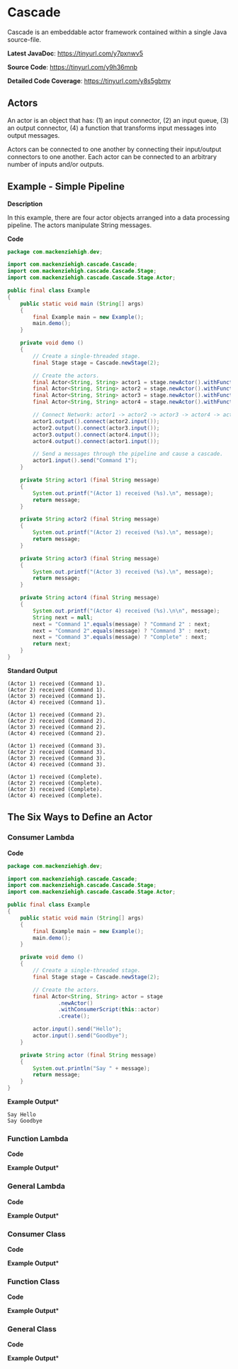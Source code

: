 # Cascade

Cascade is an embeddable actor framework contained within a single Java source-file. 

**Latest JavaDoc**: https://tinyurl.com/y7pxnwv5

**Source Code**: https://tinyurl.com/y9h36mnb

**Detailed Code Coverage**: https://tinyurl.com/y8s5gbmy

## Actors

An actor is an object that has: (1) an input connector, (2) an input queue, (3) an output connector, (4) a function that transforms input messages into output messages.

Actors can be connected to one another by connecting their input/output connectors to one another. Each actor can be connected to an arbitrary number of inputs and/or outputs. 

## Example - Simple Pipeline

**Description**

In this example, there are four actor objects arranged into a data processing pipeline. The actors manipulate String messages. 

**Code**

```java
package com.mackenziehigh.dev;

import com.mackenziehigh.cascade.Cascade;
import com.mackenziehigh.cascade.Cascade.Stage;
import com.mackenziehigh.cascade.Cascade.Stage.Actor;

public final class Example
{
    public static void main (String[] args)
    {
        final Example main = new Example();
        main.demo();
    }

    private void demo ()
    {
        // Create a single-threaded stage.
        final Stage stage = Cascade.newStage(2);

        // Create the actors.
        final Actor<String, String> actor1 = stage.newActor().withFunctionScript(this::actor1).create();
        final Actor<String, String> actor2 = stage.newActor().withFunctionScript(this::actor2).create();
        final Actor<String, String> actor3 = stage.newActor().withFunctionScript(this::actor3).create();
        final Actor<String, String> actor4 = stage.newActor().withFunctionScript(this::actor4).create();

        // Connect Network: actor1 -> actor2 -> actor3 -> actor4 -> actor1
        actor1.output().connect(actor2.input());
        actor2.output().connect(actor3.input());
        actor3.output().connect(actor4.input());
        actor4.output().connect(actor1.input());

        // Send a messages through the pipeline and cause a cascade.
        actor1.input().send("Command 1");
    }

    private String actor1 (final String message)
    {
        System.out.printf("(Actor 1) received (%s).\n", message);
        return message;
    }

    private String actor2 (final String message)
    {
        System.out.printf("(Actor 2) received (%s).\n", message);
        return message;
    }

    private String actor3 (final String message)
    {
        System.out.printf("(Actor 3) received (%s).\n", message);
        return message;
    }

    private String actor4 (final String message)
    {
        System.out.printf("(Actor 4) received (%s).\n\n", message);
        String next = null;
        next = "Command 1".equals(message) ? "Command 2" : next;
        next = "Command 2".equals(message) ? "Command 3" : next;
        next = "Command 3".equals(message) ? "Complete" : next;
        return next;
    }
}
```

**Standard Output**
```
(Actor 1) received (Command 1).
(Actor 2) received (Command 1).
(Actor 3) received (Command 1).
(Actor 4) received (Command 1).

(Actor 1) received (Command 2).
(Actor 2) received (Command 2).
(Actor 3) received (Command 2).
(Actor 4) received (Command 2).

(Actor 1) received (Command 3).
(Actor 2) received (Command 3).
(Actor 3) received (Command 3).
(Actor 4) received (Command 3).

(Actor 1) received (Complete).
(Actor 2) received (Complete).
(Actor 3) received (Complete).
(Actor 4) received (Complete).
```

## The Six Ways to Define an Actor

### Consumer Lambda

**Code**

```java
package com.mackenziehigh.dev;

import com.mackenziehigh.cascade.Cascade;
import com.mackenziehigh.cascade.Cascade.Stage;
import com.mackenziehigh.cascade.Cascade.Stage.Actor;

public final class Example
{
    public static void main (String[] args)
    {
        final Example main = new Example();
        main.demo();
    }

    private void demo ()
    {
        // Create a single-threaded stage.
        final Stage stage = Cascade.newStage(2);

        // Create the actors.
        final Actor<String, String> actor = stage
                .newActor()
                .withConsumerScript(this::actor)
                .create();

        actor.input().send("Hello");
        actor.input().send("Goodbye");
    }

    private String actor (final String message)
    {
        System.out.println("Say " + message);
        return message;
    }
}
```

**Example Output***

```
Say Hello
Say Goodbye
```

### Function Lambda 

**Code**

**Example Output***

### General Lambda

**Code**

**Example Output***

### Consumer Class

**Code**

**Example Output***

### Function Class

**Code**

**Example Output***

### General Class

**Code**

**Example Output***

